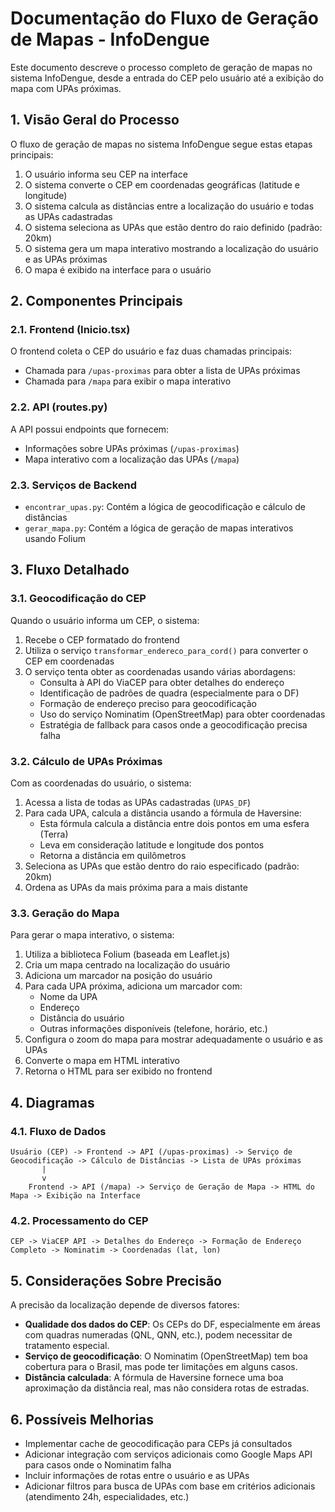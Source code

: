 # Documentação do Fluxo de Geração de Mapas - InfoDengue

Este documento descreve o processo completo de geração de mapas no sistema InfoDengue, desde a entrada do CEP pelo usuário até a exibição do mapa com UPAs próximas.

## 1. Visão Geral do Processo

O fluxo de geração de mapas no sistema InfoDengue segue estas etapas principais:

1. O usuário informa seu CEP na interface
2. O sistema converte o CEP em coordenadas geográficas (latitude e longitude)
3. O sistema calcula as distâncias entre a localização do usuário e todas as UPAs cadastradas
4. O sistema seleciona as UPAs que estão dentro do raio definido (padrão: 20km)
5. O sistema gera um mapa interativo mostrando a localização do usuário e as UPAs próximas
6. O mapa é exibido na interface para o usuário

## 2. Componentes Principais

### 2.1. Frontend (Inicio.tsx)

O frontend coleta o CEP do usuário e faz duas chamadas principais:
- Chamada para `/upas-proximas` para obter a lista de UPAs próximas
- Chamada para `/mapa` para exibir o mapa interativo

### 2.2. API (routes.py)

A API possui endpoints que fornecem:
- Informações sobre UPAs próximas (`/upas-proximas`)
- Mapa interativo com a localização das UPAs (`/mapa`)

### 2.3. Serviços de Backend

- `encontrar_upas.py`: Contém a lógica de geocodificação e cálculo de distâncias
- `gerar_mapa.py`: Contém a lógica de geração de mapas interativos usando Folium

## 3. Fluxo Detalhado

### 3.1. Geocodificação do CEP

Quando o usuário informa um CEP, o sistema:

1. Recebe o CEP formatado do frontend
2. Utiliza o serviço `transformar_endereco_para_cord()` para converter o CEP em coordenadas
3. O serviço tenta obter as coordenadas usando várias abordagens:
   - Consulta à API do ViaCEP para obter detalhes do endereço
   - Identificação de padrões de quadra (especialmente para o DF)
   - Formação de endereço preciso para geocodificação
   - Uso do serviço Nominatim (OpenStreetMap) para obter coordenadas
   - Estratégia de fallback para casos onde a geocodificação precisa falha

### 3.2. Cálculo de UPAs Próximas

Com as coordenadas do usuário, o sistema:

1. Acessa a lista de todas as UPAs cadastradas (`UPAS_DF`)
2. Para cada UPA, calcula a distância usando a fórmula de Haversine:
   - Esta fórmula calcula a distância entre dois pontos em uma esfera (Terra)
   - Leva em consideração latitude e longitude dos pontos
   - Retorna a distância em quilômetros
3. Seleciona as UPAs que estão dentro do raio especificado (padrão: 20km)
4. Ordena as UPAs da mais próxima para a mais distante

### 3.3. Geração do Mapa

Para gerar o mapa interativo, o sistema:

1. Utiliza a biblioteca Folium (baseada em Leaflet.js)
2. Cria um mapa centrado na localização do usuário
3. Adiciona um marcador na posição do usuário
4. Para cada UPA próxima, adiciona um marcador com:
   - Nome da UPA
   - Endereço
   - Distância do usuário
   - Outras informações disponíveis (telefone, horário, etc.)
5. Configura o zoom do mapa para mostrar adequadamente o usuário e as UPAs
6. Converte o mapa em HTML interativo
7. Retorna o HTML para ser exibido no frontend

## 4. Diagramas

### 4.1. Fluxo de Dados
```
Usuário (CEP) -> Frontend -> API (/upas-proximas) -> Serviço de Geocodificação -> Cálculo de Distâncias -> Lista de UPAs próximas
       |
       v
    Frontend -> API (/mapa) -> Serviço de Geração de Mapa -> HTML do Mapa -> Exibição na Interface
```

### 4.2. Processamento do CEP
```
CEP -> ViaCEP API -> Detalhes do Endereço -> Formação de Endereço Completo -> Nominatim -> Coordenadas (lat, lon)
```

## 5. Considerações Sobre Precisão

A precisão da localização depende de diversos fatores:

- **Qualidade dos dados do CEP**: Os CEPs do DF, especialmente em áreas com quadras numeradas (QNL, QNN, etc.), podem necessitar de tratamento especial.
- **Serviço de geocodificação**: O Nominatim (OpenStreetMap) tem boa cobertura para o Brasil, mas pode ter limitações em alguns casos.
- **Distância calculada**: A fórmula de Haversine fornece uma boa aproximação da distância real, mas não considera rotas de estradas.

## 6. Possíveis Melhorias

- Implementar cache de geocodificação para CEPs já consultados
- Adicionar integração com serviços adicionais como Google Maps API para casos onde o Nominatim falha
- Incluir informações de rotas entre o usuário e as UPAs
- Adicionar filtros para busca de UPAs com base em critérios adicionais (atendimento 24h, especialidades, etc.)
